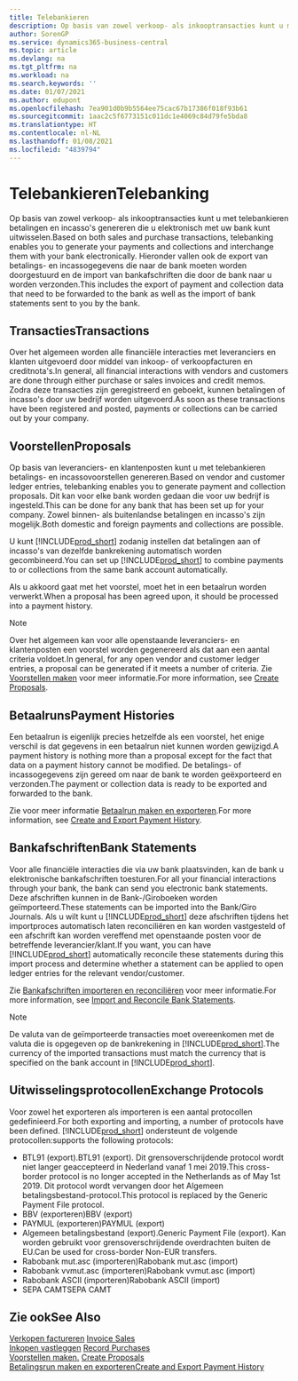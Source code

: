 ```yaml
---
title: Telebankieren
description: Op basis van zowel verkoop- als inkooptransacties kunt u met telebankieren betalingen en incasso's genereren die u elektronisch met uw bank kunt uitwisselen.
author: SorenGP
ms.service: dynamics365-business-central
ms.topic: article
ms.devlang: na
ms.tgt_pltfrm: na
ms.workload: na
ms.search.keywords: ''
ms.date: 01/07/2021
ms.author: edupont
ms.openlocfilehash: 7ea901d0b9b5564ee75cac67b17386f018f93b61
ms.sourcegitcommit: 1aac2c5f6773151c011dc1e4069c84d79fe5bda8
ms.translationtype: HT
ms.contentlocale: nl-NL
ms.lasthandoff: 01/08/2021
ms.locfileid: "4839794"
---
```

# <a name="telebanking"></a><span data-ttu-id="f805e-103">Telebankieren</span><span class="sxs-lookup"><span data-stu-id="f805e-103">Telebanking</span></span>
<span data-ttu-id="f805e-104">Op basis van zowel verkoop- als inkooptransacties kunt u met telebankieren betalingen en incasso's genereren die u elektronisch met uw bank kunt uitwisselen.</span><span class="sxs-lookup"><span data-stu-id="f805e-104">Based on both sales and purchase transactions, telebanking enables you to generate your payments and collections and interchange them with your bank electronically.</span></span> <span data-ttu-id="f805e-105">Hieronder vallen ook de export van betalings- en incassogegevens die naar de bank moeten worden doorgestuurd en de import van bankafschriften die door de bank naar u worden verzonden.</span><span class="sxs-lookup"><span data-stu-id="f805e-105">This includes the export of payment and collection data that need to be forwarded to the bank as well as the import of bank statements sent to you by the bank.</span></span>  

## <a name="transactions"></a><span data-ttu-id="f805e-106">Transacties</span><span class="sxs-lookup"><span data-stu-id="f805e-106">Transactions</span></span>  
<span data-ttu-id="f805e-107">Over het algemeen worden alle financiële interacties met leveranciers en klanten uitgevoerd door middel van inkoop- of verkoopfacturen en creditnota's.</span><span class="sxs-lookup"><span data-stu-id="f805e-107">In general, all financial interactions with vendors and customers are done through either purchase or sales invoices and credit memos.</span></span> <span data-ttu-id="f805e-108">Zodra deze transacties zijn geregistreerd en geboekt, kunnen betalingen of incasso's door uw bedrijf worden uitgevoerd.</span><span class="sxs-lookup"><span data-stu-id="f805e-108">As soon as these transactions have been registered and posted, payments or collections can be carried out by your company.</span></span>  

## <a name="proposals"></a><span data-ttu-id="f805e-109">Voorstellen</span><span class="sxs-lookup"><span data-stu-id="f805e-109">Proposals</span></span>  
<span data-ttu-id="f805e-110">Op basis van leveranciers- en klantenposten kunt u met telebankieren betalings- en incassovoorstellen genereren.</span><span class="sxs-lookup"><span data-stu-id="f805e-110">Based on vendor and customer ledger entries, telebanking enables you to generate payment and collection proposals.</span></span> <span data-ttu-id="f805e-111">Dit kan voor elke bank worden gedaan die voor uw bedrijf is ingesteld.</span><span class="sxs-lookup"><span data-stu-id="f805e-111">This can be done for any bank that has been set up for your company.</span></span> <span data-ttu-id="f805e-112">Zowel binnen- als buitenlandse betalingen en incasso's zijn mogelijk.</span><span class="sxs-lookup"><span data-stu-id="f805e-112">Both domestic and foreign payments and collections are possible.</span></span>  

<span data-ttu-id="f805e-113">U kunt [!INCLUDE[prod_short](../../includes/prod_short.md)] zodanig instellen dat betalingen aan of incasso's van dezelfde bankrekening automatisch worden gecombineerd.</span><span class="sxs-lookup"><span data-stu-id="f805e-113">You can set up [!INCLUDE[prod_short](../../includes/prod_short.md)] to combine payments to or collections from the same bank account automatically.</span></span>  

<span data-ttu-id="f805e-114">Als u akkoord gaat met het voorstel, moet het in een betaalrun worden verwerkt.</span><span class="sxs-lookup"><span data-stu-id="f805e-114">When a proposal has been agreed upon, it should be processed into a payment history.</span></span>  

> [!NOTE]  
>  <span data-ttu-id="f805e-115">Over het algemeen kan voor alle openstaande leveranciers- en klantenposten een voorstel worden gegenereerd als dat aan een aantal criteria voldoet.</span><span class="sxs-lookup"><span data-stu-id="f805e-115">In general, for any open vendor and customer ledger entries, a proposal can be generated if it meets a number of criteria.</span></span> <span data-ttu-id="f805e-116">Zie [Voorstellen maken](how-to-create-proposals.md) voor meer informatie.</span><span class="sxs-lookup"><span data-stu-id="f805e-116">For more information, see [Create Proposals](how-to-create-proposals.md).</span></span>  

## <a name="payment-histories"></a><span data-ttu-id="f805e-117">Betaalruns</span><span class="sxs-lookup"><span data-stu-id="f805e-117">Payment Histories</span></span>  
<span data-ttu-id="f805e-118">Een betaalrun is eigenlijk precies hetzelfde als een voorstel, het enige verschil is dat gegevens in een betaalrun niet kunnen worden gewijzigd.</span><span class="sxs-lookup"><span data-stu-id="f805e-118">A payment history is nothing more than a proposal except for the fact that data on a payment history cannot be modified.</span></span> <span data-ttu-id="f805e-119">De betalings- of incassogegevens zijn gereed om naar de bank te worden geëxporteerd en verzonden.</span><span class="sxs-lookup"><span data-stu-id="f805e-119">The payment or collection data is ready to be exported and forwarded to the bank.</span></span>  

 <span data-ttu-id="f805e-120">Zie voor meer informatie [Betaalrun maken en exporteren](how-to-create-and-export-payment-history.md).</span><span class="sxs-lookup"><span data-stu-id="f805e-120">For more information, see [Create and Export Payment History](how-to-create-and-export-payment-history.md).</span></span>  

## <a name="bank-statements"></a><span data-ttu-id="f805e-121">Bankafschriften</span><span class="sxs-lookup"><span data-stu-id="f805e-121">Bank Statements</span></span>  
 <span data-ttu-id="f805e-122">Voor alle financiële interacties die via uw bank plaatsvinden, kan de bank u elektronische bankafschriften toesturen.</span><span class="sxs-lookup"><span data-stu-id="f805e-122">For all your financial interactions through your bank, the bank can send you electronic bank statements.</span></span> <span data-ttu-id="f805e-123">Deze afschriften kunnen in de Bank-/Giroboeken worden geïmporteerd.</span><span class="sxs-lookup"><span data-stu-id="f805e-123">These statements can be imported into the Bank/Giro Journals.</span></span> <span data-ttu-id="f805e-124">Als u wilt kunt u [!INCLUDE[prod_short](../../includes/prod_short.md)] deze afschriften tijdens het importproces automatisch laten reconciliëren en kan worden vastgesteld of een afschrift kan worden vereffend met openstaande posten voor de betreffende leverancier/klant.</span><span class="sxs-lookup"><span data-stu-id="f805e-124">If you want, you can have [!INCLUDE[prod_short](../../includes/prod_short.md)] automatically reconcile these statements during this import process and determine whether a statement can be applied to open ledger entries for the relevant vendor/customer.</span></span>  

 <span data-ttu-id="f805e-125">Zie [Bankafschriften importeren en reconciliëren](how-to-import-and-reconcile-bank-statements.md) voor meer informatie.</span><span class="sxs-lookup"><span data-stu-id="f805e-125">For more information, see [Import and Reconcile Bank Statements](how-to-import-and-reconcile-bank-statements.md).</span></span>  
 
 > [!NOTE]  
>  <span data-ttu-id="f805e-126">De valuta van de geïmporteerde transacties moet overeenkomen met de valuta die is opgegeven op de bankrekening in [!INCLUDE[prod_short](../../includes/prod_short.md)].</span><span class="sxs-lookup"><span data-stu-id="f805e-126">The currency of the imported transactions must match the currency that is specified on the bank account in [!INCLUDE[prod_short](../../includes/prod_short.md)].</span></span>  

## <a name="exchange-protocols"></a><span data-ttu-id="f805e-127">Uitwisselingsprotocollen</span><span class="sxs-lookup"><span data-stu-id="f805e-127">Exchange Protocols</span></span>  
 <span data-ttu-id="f805e-128">Voor zowel het exporteren als importeren is een aantal protocollen gedefinieerd.</span><span class="sxs-lookup"><span data-stu-id="f805e-128">For both exporting and importing, a number of protocols have been defined.</span></span> [!INCLUDE[prod_short](../../includes/prod_short.md)] <span data-ttu-id="f805e-129">ondersteunt de volgende protocollen:</span><span class="sxs-lookup"><span data-stu-id="f805e-129">supports the following protocols:</span></span>  

- <span data-ttu-id="f805e-130">BTL91 (export).</span><span class="sxs-lookup"><span data-stu-id="f805e-130">BTL91 (export).</span></span> <span data-ttu-id="f805e-131">Dit grensoverschrijdende protocol wordt niet langer geaccepteerd in Nederland vanaf 1 mei 2019.</span><span class="sxs-lookup"><span data-stu-id="f805e-131">This cross-border protocol is no longer accepted in the Netherlands as of May 1st 2019.</span></span> <span data-ttu-id="f805e-132">Dit protocol wordt vervangen door het Algemeen betalingsbestand-protocol.</span><span class="sxs-lookup"><span data-stu-id="f805e-132">This protocol is replaced by the Generic Payment File protocol.</span></span>
- <span data-ttu-id="f805e-133">BBV (exporteren)</span><span class="sxs-lookup"><span data-stu-id="f805e-133">BBV (export)</span></span>  
- <span data-ttu-id="f805e-134">PAYMUL (exporteren)</span><span class="sxs-lookup"><span data-stu-id="f805e-134">PAYMUL (export)</span></span>  
- <span data-ttu-id="f805e-135">Algemeen betalingsbestand (export).</span><span class="sxs-lookup"><span data-stu-id="f805e-135">Generic Payment File (export).</span></span> <span data-ttu-id="f805e-136">Kan worden gebruikt voor grensoverschrijdende overdrachten buiten de EU.</span><span class="sxs-lookup"><span data-stu-id="f805e-136">Can be used for cross-border Non-EUR transfers.</span></span>
- <span data-ttu-id="f805e-137">Rabobank mut.asc (importeren)</span><span class="sxs-lookup"><span data-stu-id="f805e-137">Rabobank mut.asc (import)</span></span>  
- <span data-ttu-id="f805e-138">Rabobank vvmut.asc (importeren)</span><span class="sxs-lookup"><span data-stu-id="f805e-138">Rabobank vvmut.asc (import)</span></span>  
- <span data-ttu-id="f805e-139">Rabobank ASCII (importeren)</span><span class="sxs-lookup"><span data-stu-id="f805e-139">Rabobank ASCII (import)</span></span>  
- <span data-ttu-id="f805e-140">SEPA CAMT</span><span class="sxs-lookup"><span data-stu-id="f805e-140">SEPA CAMT</span></span>  

## <a name="see-also"></a><span data-ttu-id="f805e-141">Zie ook</span><span class="sxs-lookup"><span data-stu-id="f805e-141">See Also</span></span>  
 <span data-ttu-id="f805e-142">[Verkopen factureren](../../sales-how-invoice-sales.md) </span><span class="sxs-lookup"><span data-stu-id="f805e-142">[Invoice Sales](../../sales-how-invoice-sales.md) </span></span>  
 <span data-ttu-id="f805e-143">[Inkopen vastleggen](../../purchasing-how-record-purchases.md) </span><span class="sxs-lookup"><span data-stu-id="f805e-143">[Record Purchases](../../purchasing-how-record-purchases.md) </span></span>  
 <span data-ttu-id="f805e-144">[Voorstellen maken.](how-to-create-proposals.md) </span><span class="sxs-lookup"><span data-stu-id="f805e-144">[Create Proposals](how-to-create-proposals.md) </span></span>  
 [<span data-ttu-id="f805e-145">Betalingsrun maken en exporteren</span><span class="sxs-lookup"><span data-stu-id="f805e-145">Create and Export Payment History</span></span>](how-to-create-and-export-payment-history.md)
